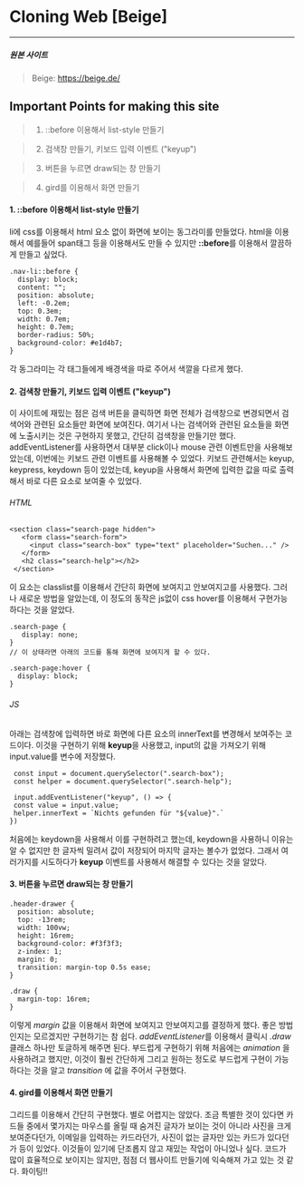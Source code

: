 # Cloning Web [Beige]

---

##### 원본 사이트

> Beige: https://beige.de/

## Important Points for making this site

> 1. ::before 이용해서 list-style 만들기

> 2. 검색창 만들기, 키보드 입력 이벤트 ("keyup")

> 3. 버튼을 누르면 draw되는 창 만들기

> 4. gird를 이용해서 화면 만들기

#### 1. ::before 이용해서 list-style 만들기

li에 css를 이용해서 html 요소 없이 화면에 보이는 동그라미를 만들었다. html을 이용해서 예를들어 span태그 등을 이용해서도 만들 수 있지만 **::before**를 이용해서 깔끔하게 만들고 싶었다.

```
.nav-li::before {
  display: block;
  content: "";
  position: absolute;
  left: -0.2em;
  top: 0.3em;
  width: 0.7em;
  height: 0.7em;
  border-radius: 50%;
  background-color: #e1d4b7;
}
```

각 동그라미는 각 태그들에게 배경색을 따로 주어서 색깔을 다르게 했다.

#### 2. 검색창 만들기, 키보드 입력 이벤트 ("keyup")

이 사이트에 재밌는 점은 검색 버튼을 클릭하면 화면 전체가 검색창으로 변경되면서 검색어와 관련된 요소들만 화면에 보여진다. 여기서 나는 검색어와 관련된 요소들을 화면에 노출시키는 것은 구현하지 못했고, 간단히 검색창을 만들기만 했다.
addEventListener를 사용하면서 대부분 click이나 mouse 관련 이벤트만을 사용해보았는데, 이번에는 키보드 관련 이벤트를 사용해볼 수 있었다. 키보드 관련해서는 keyup, keypress, keydown 등이 있었는데, keyup을 사용해서 화면에 입력한 값을 따로 출력해서 바로 다른 요소로 보여줄 수 있었다.

###### HTML

```
<section class="search-page hidden">
   <form class="search-form">
     <input class="search-box" type="text" placeholder="Suchen..." />
   </form>
   <h2 class="search-help"></h2>
 </section>
```

이 요소는 classlist를 이용해서 간단히 화면에 보여지고 안보여지고를 사용했다. 그러나 새로운 방법을 알았는데, 이 정도의 동작은 js없이 css hover를 이용해서 구현가능하다는 것을 알았다.

```
.search-page {
   display: none;
}
// 이 상태라면 아래의 코드를 통해 화면에 보여지게 할 수 있다.

.search-page:hover {
  display: block;
}
```

###### JS

아래는 검색창에 입력하면 바로 화면에 다른 요소의 innerText를 변경해서 보여주는 코드이다. 이것을 구현하기 위해 **keyup**을 사용했고, input의 값을 가져오기 위해 input.value를 변수에 저장했다.

```
 const input = document.querySelector(".search-box");
 const helper = document.querySelector(".search-help");

 input.addEventListener("keyup", () => {
 const value = input.value;
 helper.innerText = `Nichts gefunden für "${value}".`
})
```

처음에는 keydown을 사용해서 이를 구현하려고 했는데, keydown을 사용하니 이유는 알 수 없지만 한 글자씩 밀려서 값이 저장되어 마지막 글자는 볼수가 없었다. 그래서 여러가지를 시도하다가 **keyup** 이벤트를 사용해서 해결할 수 있다는 것을 알았다.

#### 3. 버튼을 누르면 draw되는 창 만들기

```
.header-drawer {
  position: absolute;
  top: -13rem;
  width: 100vw;
  height: 16rem;
  background-color: #f3f3f3;
  z-index: 1;
  margin: 0;
  transition: margin-top 0.5s ease;
}

.draw {
  margin-top: 16rem;
}
```

이렇게 _margin_ 값을 이용해서 화면에 보여지고 안보여지고를 결정하게 했다. 좋은 방법인지는 모르겠지만 구현하기는 참 쉽다. *addEventListener*를 이용해서 클릭시 _.draw_ 클래스 하나만 토글하게 해주면 된다.
부드럽게 구현하기 위해 처음에는 _animation_ 을 사용하려고 했지만, 이것이 훨씬 간단하게 그리고 원하는 정도로 부드럽게 구현이 가능하다는 것을 알고 _transition_ 에 값을 주어서 구현했다.

#### 4. gird를 이용해서 화면 만들기

그리드를 이용해서 간단히 구현했다. 별로 어렵지는 않았다. 조금 특별한 것이 있다면 카드들 중에서 몇가지는 마우스를 올릴 때 숨겨진 글자가 보이는 것이 아니라 사진을 크게 보여준다던가, 이메일을 입력하는 카드라던가, 사진이 없는 글자만 있는 카드가 있다던가 등이 있었다. 이것들이 있기에 단조롭지 않고 재밌는 작업이 아니었나 싶다.
코드가 많이 효율적으로 보이지는 않지만, 점점 더 웹사이트 만들기에 익숙해져 가고 있는 것 같다. 화이팅!!
